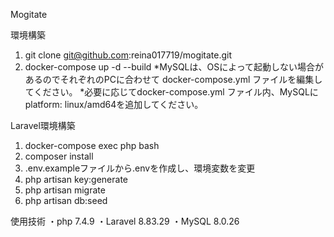Mogitate

環境構築
1. git clone git@github.com:reina017719/mogitate.git
2. docker-compose up -d --build
*MySQLは、OSによって起動しない場合があるのでそれぞれのPCに合わせて docker-compose.yml ファイルを編集してください。
*必要に応じてdocker-compose.yml ファイル内、MySQLにplatform: linux/amd64を追加してください。

Laravel環境構築
1. docker-compose exec php bash
2. composer install
3. .env.exampleファイルから.envを作成し、環境変数を変更
4. php artisan key:generate
5. php artisan migrate
6. php artisan db:seed

使用技術
・php 7.4.9
・Laravel 8.83.29
・MySQL 8.0.26
